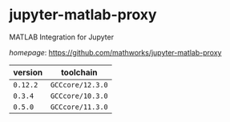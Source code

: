 # jupyter-matlab-proxy

MATLAB Integration for Jupyter

*homepage*: <https://github.com/mathworks/jupyter-matlab-proxy>

version | toolchain
--------|----------
``0.12.2`` | ``GCCcore/12.3.0``
``0.3.4`` | ``GCCcore/10.3.0``
``0.5.0`` | ``GCCcore/11.3.0``
